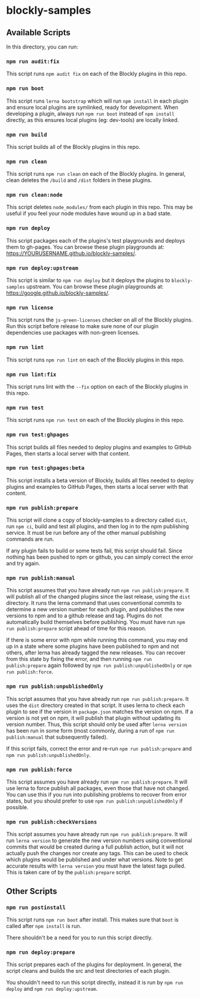 # blockly-samples

## Available Scripts

In this directory, you can run:

### `npm run audit:fix`

This script runs `npm audit fix` on each of the Blockly plugins in this repo.

### `npm run boot`

This script runs `lerna bootstrap` which will run `npm install` in each plugin
and ensure local plugins are symlinked, ready for development.
When developing a plugin, always run `npm run boot` instead of `npm install`
directly, as this ensures local plugins (eg: dev-tools) are locally linked.

### `npm run build`

This script builds all of the Blockly plugins in this repo.

### `npm run clean`

This script runs `npm run clean` on each of the Blockly plugins.
In general, clean deletes the `/build` and `/dist` folders in these plugins.

### `npm run clean:node`

This script deletes `node_modules/` from each plugin in this repo.
This may be useful if you feel your node modules have wound up in a bad state.

### `npm run deploy`

This script packages each of the plugins's test playgrounds and deploys them to
gh-pages. You can browse these plugin playgrounds at:
https://YOURUSERNAME.github.io/blockly-samples/.

### `npm run deploy:upstream`

This script is similar to `npm run deploy` but it deploys the plugins to
`blockly-samples` upstream. You can browse these plugin playgrounds at:
https://google.github.io/blockly-samples/.

### `npm run license`

This script runs the `js-green-licenses` checker on all of the Blockly plugins.
Run this script before release to make sure none of our plugin dependencies
use packages with non-green licenses.

### `npm run lint`

This script runs `npm run lint` on each of the Blockly plugins in this repo.

### `npm run lint:fix`

This script runs lint with the `--fix` option on each of the Blockly plugins in
this repo.

### `npm run test`

This script runs `npm run test` on each of the Blockly plugins in this repo.

### `npm run test:ghpages`

This script builds all files needed to deploy plugins and examples to GitHub Pages, then starts a local server with that content.

### `npm run test:ghpages:beta`

This script installs a beta version of Blockly, builds all files needed to deploy plugins and examples to GitHub Pages, then starts a local server with that content.

### `npm run publish:prepare`

This script will clone a copy of blockly-samples to a directory called `dist`,
run `npm ci`, build and test all plugins, and then log in to the npm publishing
service. It must be run before any of the other manual publishing commands are
run.

If any plugin fails to build or some tests fail, this script should fail. Since
nothing has been pushed to npm or github, you can simply correct the error and
try again.

### `npm run publish:manual`

This script assumes that you have already run `npm run publish:prepare`. It will
publish all of the changed plugins since the last release, using the `dist`
directory. It runs the lerna command that uses conventional commits to determine
a new version number for each plugin, and publishes the new versions to npm and
to a github release and tag. Plugins do not automatically build themselves
before publishing. You must have run `npm run publish:prepare` script ahead of
time for this reason.

If there is some error with npm while running this command, you may end up in a
state where some plugins have been published to npm and not others, after lerna
has already tagged the new releases. You can recover from this state by fixing
the error, and then running `npm run publish:prepare` again followed by
`npm run publish:unpublishedOnly` or `npm run publish:force`.

### `npm run publish:unpublishedOnly`

This script assumes that you have already run `npm run publish:prepare`. It uses the `dist`
directory created in that script. It uses lerna to check each plugin to see if the version
in `package.json` matches the version on npm. If a version is not yet on npm, it will publish
that plugin without updating its version number. Thus, this script should only be used
after `lerna version` has been run in some form (most commonly, during a run of
`npm run publish:manual` that subsequently failed).

If this script fails, correct the error and re-run `npm run publish:prepare` and
`npm run publish:unpublishedOnly`.

### `npm run publish:force`

This script assumes you have already run `npm run publish:prepare`. It will use lerna
to force publish all packages, even those that have not changed. You can use this
if you run into publishing problems to recover from error states, but you should prefer
to use `npm run publish:unpublishedOnly` if possible.

### `npm run publish:checkVersions`

This script assumes you have already run `npm run publish:prepare`. It will run `lerna
version` to generate the new version numbers using conventional commits that would be
created during a full publish action, but it will not actually push the changes nor
create any tags. This can be used to check which plugins would be published and under
what versions. Note to get accurate results with `lerna version` you must have the
latest tags pulled. This is taken care of by the `publish:prepare` script.

## Other Scripts

### `npm run postinstall`

This script runs `npm run boot` after install. This makes sure that `boot` is
called after `npm install` is run.

There shouldn't be a need for you to run this script directly.

### `npm run deploy:prepare`

This script prepares each of the plugins for deployment. In general, the script
cleans and builds the src and test directories of each plugin.

You shouldn't need to run this script directly, instead it is run by
`npm run deploy` and `npm run deploy:upstream`.
